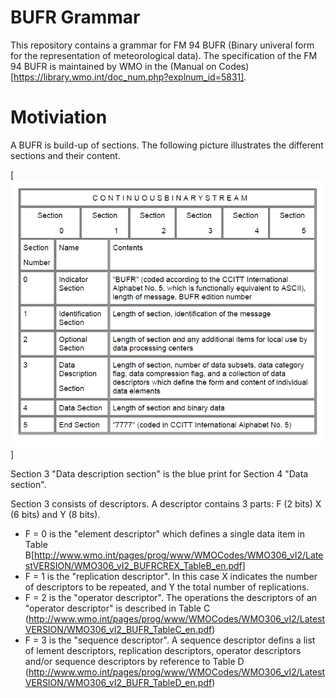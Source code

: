 # BUFR Grammar

This repository contains a grammar for FM 94 BUFR (Binary univeral form for the representation of meteorological data).
The specification of the FM 94 BUFR is maintained by WMO in the (Manual on Codes)[https://library.wmo.int/doc_num.php?explnum_id=5831].

# Motiviation
A BUFR is build-up of sections. The following picture illustrates the different sections and their content.

[![BUFR Sections](https://raw.githubusercontent.com/mheene/bufr-grammar/master/pics/sections.png)]

Section 3 "Data description section" is the blue print for Section 4 "Data section".

Section 3 consists of descriptors. A descriptor contains 3 parts: F (2 bits) X (6 bits) and Y (8 bits).
* F = 0 is the "element descriptor" which defines a single data item in Table B[http://www.wmo.int/pages/prog/www/WMOCodes/WMO306_vI2/LatestVERSION/WMO306_vI2_BUFRCREX_TableB_en.pdf]
* F = 1 is the "replication descriptor". In this case X indicates the number of descriptors to be repeated, and Y the total number of replications.
* F = 2 is the "operator descriptor". The operations the descriptors of an "operator descriptor" is described in Table C (http://www.wmo.int/pages/prog/www/WMOCodes/WMO306_vI2/LatestVERSION/WMO306_vI2_BUFR_TableC_en.pdf)
* F = 3 is the "sequence descriptor". A sequence descriptor defins a list of lement  descriptors,  replication  descriptors,  operator  descriptors  and/or  sequence descriptors by reference to Table D (http://www.wmo.int/pages/prog/www/WMOCodes/WMO306_vI2/LatestVERSION/WMO306_vI2_BUFR_TableD_en.pdf)

